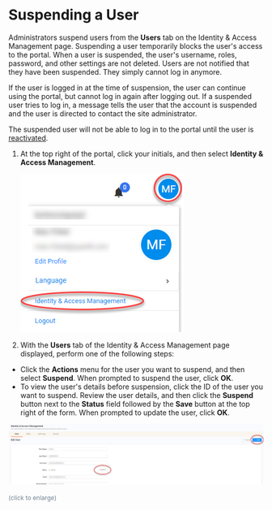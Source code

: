 <!--?xml version="1.0" encoding="utf-8"?-->

# Suspending a User

Administrators suspend users from the **Users** tab on the Identity & Access Management page. Suspending a user temporarily blocks the user's access to the portal. When a user is suspended, the user's username, roles, password, and other settings are not deleted. Users are not notified that they have been suspended. They simply cannot log in anymore.

If the user is logged in at the time of suspension, the user can continue using the portal, but cannot log in again after logging out. If a suspended user tries to log in, a message tells the user that the account is suspended and the user is directed to contact the site administrator.

The suspended user will not be able to log in to the portal until the user is [reactivated](<Reactivating a Suspended User.htm>).

1. At the top right of the portal, click your initials, and then select **Identity & Access Management**.

    ![null](<../../Resources/Images/Selecting the Identity and Access Management Page.png>)

2. With the **Users** tab of the Identity & Access Management page displayed, perform one of the following steps:

<!-- -->

- Click the **Actions** menu for the user you want to suspend, and then select **Suspend**. When prompted to suspend the user, click **OK**.
- To view the user's details before suspension, click the ID of the user you want to suspend. Review the user details, and then click the **Suspend** button next to the **Status** field followed by the **Save** button at the top right of the form. When prompted to update the user, click **OK**.

<!-- -->

![null](<../../Resources/Images/Suspend button.png>)

<span style="color: #708090; font-size: 9pt;">(click to enlarge)</span>

